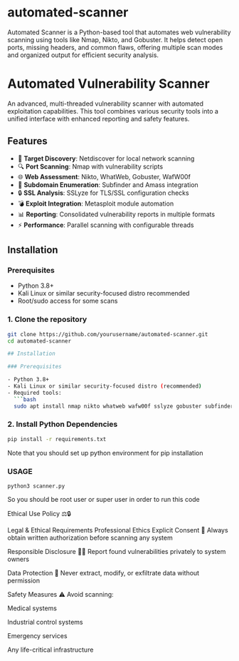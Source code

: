 # automated-scanner
Automated Scanner is a Python-based tool that automates web vulnerability scanning using tools like Nmap, Nikto, and Gobuster. It helps detect open ports, missing headers, and common flaws, offering multiple scan modes and organized output for efficient security analysis.
# Automated Vulnerability Scanner
An advanced, multi-threaded vulnerability scanner with automated exploitation capabilities. This tool combines various security tools into a unified interface with enhanced reporting and safety features.

## Features

- 🎯 **Target Discovery**: Netdiscover for local network scanning
- 🔍 **Port Scanning**: Nmap with vulnerability scripts
- 🌐 **Web Assessment**: Nikto, WhatWeb, Gobuster, WafW00f
- 🔗 **Subdomain Enumeration**: Subfinder and Amass integration
- 🔒 **SSL Analysis**: SSLyze for TLS/SSL configuration checks
- 💣 **Exploit Integration**: Metasploit module automation
- 📊 **Reporting**: Consolidated vulnerability reports in multiple formats
- ⚡ **Performance**: Parallel scanning with configurable threads

## Installation

### Prerequisites

- Python 3.8+
- Kali Linux or similar security-focused distro recommended
- Root/sudo access for some scans

### 1. Clone the repository

```bash
git clone https://github.com/yourusername/automated-scanner.git
cd automated-scanner

## Installation

### Prerequisites

- Python 3.8+
- Kali Linux or similar security-focused distro (recommended)
- Required tools:
  ```bash
  sudo apt install nmap nikto whatweb wafw00f sslyze gobuster subfinder amass metasploit-framework
```
### 2. Install Python Dependencies
   ```bash
   pip install -r requirements.txt
   ```
   Note that you should set up python environment for pip installation

   ### USAGE
   ```
   python3 scanner.py
   ```
  So you should be root user or super user in order to run this code
  
Ethical Use Policy ⚖️🔒

Legal & Ethical Requirements
Professional Ethics
Explicit Consent
📝 Always obtain written authorization before scanning any system

Responsible Disclosure
🕵️‍♂️ Report found vulnerabilities privately to system owners

Data Protection
🔐 Never extract, modify, or exfiltrate data without permission

Safety Measures
⚠️ Avoid scanning:

Medical systems

Industrial control systems

Emergency services

Any life-critical infrastructure

